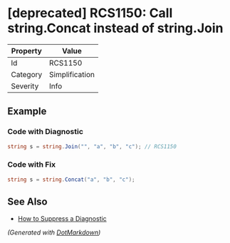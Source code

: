 # \[deprecated\] RCS1150: Call string\.Concat instead of string\.Join

| Property | Value          |
| -------- | -------------- |
| Id       | RCS1150        |
| Category | Simplification |
| Severity | Info           |

## Example

### Code with Diagnostic

```csharp
string s = string.Join("", "a", "b", "c"); // RCS1150
```

### Code with Fix

```csharp
string s = string.Concat("a", "b", "c");
```

## See Also

* [How to Suppress a Diagnostic](../HowToConfigureAnalyzers.md#how-to-suppress-a-diagnostic)


*\(Generated with [DotMarkdown](http://github.com/JosefPihrt/DotMarkdown)\)*